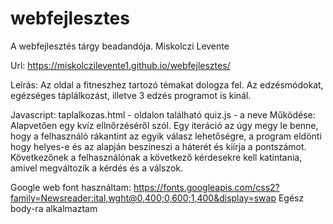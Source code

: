 # webfejlesztes
A webfejlesztés tárgy beadandója.
Miskolczi Levente

Url: https://miskolczilevente1.github.io/webfejlesztes/

Leírás: Az oldal a fitneszhez tartozó témakat dologza fel. 
Az edzésmódokat, egézséges táplálkozást, illetve 3 edzés programot is kinál.

Javascript:
taplalkozas.html - oldalon található
quiz.js - a neve
Működése: Alapvetően egy kvíz ellnőrzéséről szól.
Egy iteráció az úgy megy le benne, hogy a felhasználó rákantint az egyik válasz lehetőségre, a program eldönti hogy helyes-e és az alapján beszineszi a háterét és kiírja a pontszámot. Következőnek a felhasználónak a következő kérdesekre kell katintania, amivel megváltozik a kérdés és a válszok.

Google web font használtam: 
https://fonts.googleapis.com/css2?family=Newsreader:ital,wght@0,400;0,600;1,400&display=swap
Egész body-ra alkalmaztam
